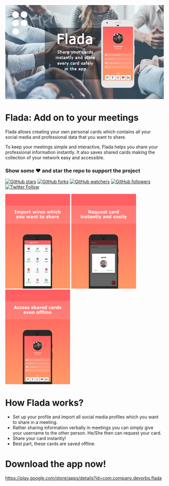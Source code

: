 ![Image](img/post_1.png)

# Flada: Add on to your meetings

Flada allows creating your own personal cards which contains all your social media and professional data that you want to share.

To keep your meetings simple and interactive, Flada helps you share your professional information instantly. It also saves shared cards making the collection of your network easy and accessible.

### Show some :heart: and star the repo to support the project
[![GitHub stars](https://img.shields.io/github/stars/yashishdua/flada.svg?style=social&label=Star)](https://github.com/yashishdua/flada) [![GitHub forks](https://img.shields.io/github/forks/yashishdua/flada.svg?style=social&label=Fork)](https://github.com/yashishdua/flada/fork) [![GitHub watchers](https://img.shields.io/github/watchers/yashishdua/flada.svg?style=social&label=Watch)](https://github.com/yashishdua/flada) [![GitHub followers](https://img.shields.io/github/followers/yashishdua.svg?style=social&label=Follow)](https://github.com/yashishdua/flada)  
[![Twitter Follow](https://img.shields.io/twitter/follow/duayashish.svg?style=social)](https://twitter.com/duayashish)

<img src="img/Wires_ScreenShot.png" height="300em" /> <img src="img/SendRequest_ScreenShot.png" height="300em" /> <img src="img/Profile_ScreenShot.png" height="300em" />

# How Flada works?

+ Set up your profile and import all social media profiles which you want to share in a meeting.
+ Rather sharing information verbally in meetings you can simply give your username to the other person. He/She then can request your card.
+ Share your card instantly!
+ Best part, these cards are saved offline.

# Download the app now!
https://play.google.com/store/apps/details?id=com.company.devorbs.flada
